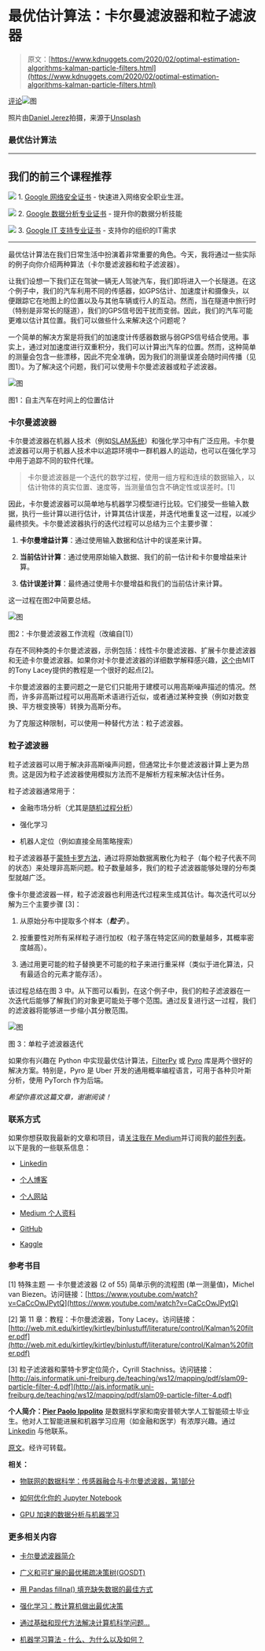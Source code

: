 # 最优估计算法：卡尔曼滤波器和粒子滤波器

> 原文：[https://www.kdnuggets.com/2020/02/optimal-estimation-algorithms-kalman-particle-filters.html](https://www.kdnuggets.com/2020/02/optimal-estimation-algorithms-kalman-particle-filters.html)

[评论](#comments)![图](../Images/8ae2004fa40ce0a4f9822d071de4611c.png)

照片由[Daniel Jerez](https://unsplash.com/@danieljerez?utm_source=medium&utm_medium=referral)拍摄，来源于[Unsplash](https://unsplash.com/?utm_source=medium&utm_medium=referral)

### 最优估计算法

* * *

## 我们的前三个课程推荐

![](../Images/0244c01ba9267c002ef39d4907e0b8fb.png) 1\. [Google 网络安全证书](https://www.kdnuggets.com/google-cybersecurity) - 快速进入网络安全职业生涯。

![](../Images/e225c49c3c91745821c8c0368bf04711.png) 2\. [Google 数据分析专业证书](https://www.kdnuggets.com/google-data-analytics) - 提升你的数据分析技能

![](../Images/0244c01ba9267c002ef39d4907e0b8fb.png) 3\. [Google IT 支持专业证书](https://www.kdnuggets.com/google-itsupport) - 支持你的组织的IT需求

* * *

最优估计算法在我们日常生活中扮演着非常重要的角色。今天，我将通过一些实际的例子向你介绍两种算法（卡尔曼滤波器和粒子滤波器）。

让我们设想一下我们正在驾驶一辆无人驾驶汽车，我们即将进入一个长隧道。在这个例子中，我们的汽车利用不同的传感器，如GPS估计、加速度计和摄像头，以便跟踪它在地图上的位置以及与其他车辆或行人的互动。然而，当在隧道中旅行时（特别是非常长的隧道），我们的GPS信号因干扰而变弱。因此，我们的汽车可能更难以估计其位置。我们可以做些什么来解决这个问题呢？

一个简单的解决方案是将我们的加速度计传感器数据与弱GPS信号结合使用。事实上，通过对加速度进行双重积分，我们可以计算出汽车的位置。然而，这种简单的测量会包含一些漂移，因此不完全准确，因为我们的测量误差会随时间传播（见图1）。为了解决这个问题，我们可以使用卡尔曼滤波器或粒子滤波器。

![图](../Images/b7ea8f09063ca914a5612a8543a38579.png)

图1：自主汽车在时间上的位置估计

### 卡尔曼滤波器

卡尔曼滤波器在机器人技术（例如[SLAM系统](https://ieeexplore.ieee.org/document/8321612)）和强化学习中有广泛应用。卡尔曼滤波器可以用于机器人技术中以追踪环境中一群机器人的运动，也可以在强化学习中用于追踪不同的软件代理。

> 卡尔曼滤波器是一个迭代的数学过程，使用一组方程和连续的数据输入，以估计物体的真实位置、速度等，当测量值包含不确定性或误差时。[1]

因此，卡尔曼滤波器可以简单地与机器学习模型进行比较。它们接受一些输入数据，执行一些计算以进行估计，计算其估计误差，并迭代地重复这一过程，以减少最终损失。卡尔曼滤波器执行的迭代过程可以总结为三个主要步骤：

1.  **卡尔曼增益计算**：通过使用输入数据和估计中的误差来计算。

1.  **当前估计计算**：通过使用原始输入数据、我们的前一估计和卡尔曼增益来计算。

1.  **估计误差计算**：最终通过使用卡尔曼增益和我们的当前估计来计算。

这一过程在图2中简要总结。

![图](../Images/63317cfae456002885b066daef264ebf.png)

图2：卡尔曼滤波器工作流程（改编自[1]）

存在不同种类的卡尔曼滤波器，示例包括：线性卡尔曼滤波器、扩展卡尔曼滤波器和无迹卡尔曼滤波器。如果你对卡尔曼滤波器的详细数学解释感兴趣，[这个](http://web.mit.edu/kirtley/kirtley/binlustuff/literature/control/Kalman%20filter.pdf)由MIT的Tony Lacey提供的教程是一个很好的起点[2]。

卡尔曼滤波器的主要问题之一是它们只能用于建模可以用高斯噪声描述的情况。然而，许多非高斯过程可以用高斯术语进行近似，或者通过某种变换（例如对数变换、平方根变换等）转换为高斯分布。

为了克服这种限制，可以使用一种替代方法：粒子滤波器。

### 粒子滤波器

粒子滤波器可以用于解决非高斯噪声问题，但通常比卡尔曼滤波器计算上更为昂贵。这是因为粒子滤波器使用模拟方法而不是解析方程来解决估计任务。

粒子滤波器通常用于：

+   金融市场分析（尤其是[随机过程分析](https://towardsdatascience.com/stochastic-processes-analysis-f0a116999e4)）

+   强化学习

+   机器人定位（例如直接全局策略搜索）

粒子滤波器基于[蒙特卡罗方法](https://en.wikipedia.org/wiki/Monte_Carlo_method)，通过将原始数据离散化为粒子（每个粒子代表不同的状态）来处理非高斯问题。粒子数量越多，我们的粒子滤波器能够处理的分布类型就越广泛。

像卡尔曼滤波器一样，粒子滤波器也利用迭代过程来生成其估计。每次迭代可以分解为三个主要步骤 [3]：

1.  从原始分布中提取多个样本（***粒子***）。

1.  按重要性对所有采样粒子进行加权（粒子落在特定区间的数量越多，其概率密度越高）。

1.  通过用更可能的粒子替换更不可能的粒子来进行重采样（类似于进化算法，只有最适合的元素才能存活）。

该过程总结在图 3 中。从下图可以看到，在这个例子中，我们的粒子滤波器在一次迭代后能够了解我们的对象更可能处于哪个范围。通过反复进行这一过程，我们的滤波器将能够进一步缩小其分散范围。

![图](../Images/82793d41a5afe78a2f3898015e83249f.png)

图 3：单粒子滤波器迭代

如果你有兴趣在 Python 中实现最优估计算法，[FilterPy](https://filterpy.readthedocs.io/en/latest/) 或 [Pyro](http://docs.pyro.ai/en/stable/) 库是两个很好的解决方案。特别是，Pyro 是 Uber 开发的通用概率编程语言，可用于各种贝叶斯分析，使用 PyTorch 作为后端。

*希望你喜欢这篇文章，谢谢阅读！*

### 联系方式

如果你想获取我最新的文章和项目，请[关注我在 Medium](https://medium.com/@pierpaoloippolito28?source=post_page---------------------------)并订阅我的[邮件列表](http://eepurl.com/gwO-Dr?source=post_page---------------------------)。以下是我的一些联系信息：

+   [Linkedin](https://uk.linkedin.com/in/pier-paolo-ippolito-202917146?source=post_page---------------------------)

+   [个人博客](https://pierpaolo28.github.io/blog/?source=post_page---------------------------)

+   [个人网站](https://pierpaolo28.github.io/?source=post_page---------------------------)

+   [Medium 个人资料](https://towardsdatascience.com/@pierpaoloippolito28?source=post_page---------------------------)

+   [GitHub](https://github.com/pierpaolo28?source=post_page---------------------------)

+   [Kaggle](https://www.kaggle.com/pierpaolo28?source=post_page---------------------------)

### 参考书目

[1] 特殊主题 — 卡尔曼滤波器 (2 of 55) 简单示例的流程图 (单一测量值)，Michel van Biezen。访问链接：[https://www.youtube.com/watch?v=CaCcOwJPytQ](https://www.youtube.com/watch?v=CaCcOwJPytQ)

[2] 第 11 章：教程：卡尔曼滤波器，Tony Lacey。访问链接：[http://web.mit.edu/kirtley/kirtley/binlustuff/literature/control/Kalman%20filter.pdf](http://web.mit.edu/kirtley/kirtley/binlustuff/literature/control/Kalman%20filter.pdf)

[3] 粒子滤波器和蒙特卡罗定位简介，Cyrill Stachniss。访问链接：[http://ais.informatik.uni-freiburg.de/teaching/ws12/mapping/pdf/slam09-particle-filter-4.pdf](http://ais.informatik.uni-freiburg.de/teaching/ws12/mapping/pdf/slam09-particle-filter-4.pdf)

**个人简介：[Pier Paolo Ippolito](https://www.linkedin.com/in/pierpaolo28/)** 是数据科学家和南安普顿大学人工智能硕士毕业生。他对人工智能进展和机器学习应用（如金融和医学）有浓厚兴趣。通过 [Linkedin](https://www.linkedin.com/in/pierpaolo28/) 与他联系。

[原文](https://towardsdatascience.com/optimal-estimation-algorithms-kalman-and-particle-filters-be62dcb5e83)。经许可转载。

**相关：**

+   [物联网的数据科学：传感器融合与卡尔曼滤波器，第1部分](/2015/10/data-science-iot-sensor-fusion-kalman-filters-part1.html)

+   [如何优化你的 Jupyter Notebook](/2020/01/optimize-jupyter-notebook.html)

+   [GPU 加速的数据分析与机器学习](/2019/08/gpu-accelerated-data-analytics-machine-learning.html)

### 更多相关内容

+   [卡尔曼滤波器简介](https://www.kdnuggets.com/2022/12/brief-introduction-kalman-filters.html)

+   [广义和可扩展的最优稀疏决策树(GOSDT)](https://www.kdnuggets.com/2023/02/generalized-scalable-optimal-sparse-decision-treesgosdt.html)

+   [用 Pandas fillna() 填充缺失数据的最佳方式](https://www.kdnuggets.com/2023/02/optimal-way-input-missing-data-pandas-fillna.html)

+   [强化学习：教计算机做出最优决策](https://www.kdnuggets.com/2023/07/reinforcement-learning-teaching-computers-make-optimal-decisions.html)

+   [通过基础和现代方法解决计算机科学问题…](https://www.kdnuggets.com/2023/11/packt-tackle-computer-science-problems-fundamental-modern-algorithms-machine-learning)

+   [机器学习算法 - 什么、为什么以及如何？](https://www.kdnuggets.com/2022/09/machine-learning-algorithms.html)
